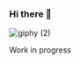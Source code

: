 ### Hi there 👋


![giphy (2)](https://user-images.githubusercontent.com/106177948/215273303-a4e65a10-3e58-422a-a9c2-4b72c427bed4.gif)

Work in progress




